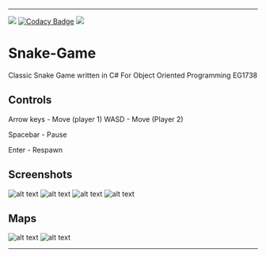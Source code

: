***
![](https://img.shields.io/github/license/SALTx/SnakeGame.svg)
[![Codacy Badge](https://api.codacy.com/project/badge/Grade/b915313431b4464c85d73ffb32003a8d)](https://www.codacy.com/app/SALTx/SnakeGame?utm_source=github.com&amp;utm_medium=referral&amp;utm_content=SALTx/SnakeGame&amp;utm_campaign=Badge_Grade)
![](https://img.shields.io/github/downloads/SALTx/SnakeGame/latest/total.svg)

# Snake-Game
Classic Snake Game written in C#
For Object Oriented Programming EG1738

## Controls
Arrow keys - Move (player 1)
WASD - Move (Player 2)

Spacebar - Pause

Enter - Respawn


## Screenshots
![alt text](https://github.com/SALTx/SnakeGame/blob/master/Screenshots/Game.png "Game Screen")
![alt text](https://github.com/SALTx/SnakeGame/blob/master/Screenshots/Settings.png "Settings Screen")
![alt text](https://github.com/SALTx/SnakeGame/blob/master/Screenshots/Profiles.png "Profiles Screen")
![alt text](https://github.com/SALTx/SnakeGame/blob/master/Screenshots/Map.png "Map Screen")

## Maps

![alt text](https://github.com/SALTx/SnakeGame/blob/master/Screenshots/Maps/grassBackground-01.jpg "Grass Map")
![alt text](https://github.com/SALTx/SnakeGame/blob/master/Screenshots/Maps/sandBackground-01.jpg "Desert Map")


***
